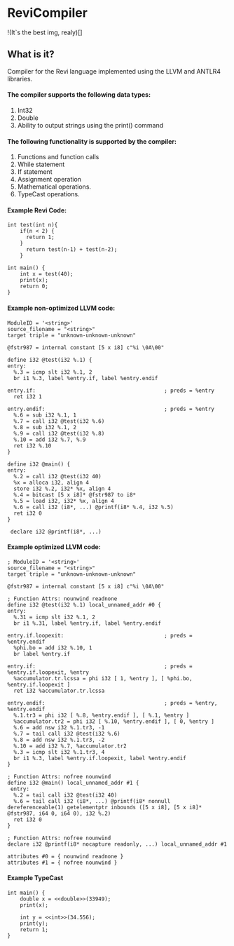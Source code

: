 # ReviCompiler
!(It`s the best img, realy)[]
## What is it?
  Compiler for the Revi language implemented using the LLVM and ANTLR4 libraries.
  #### The compiler supports the following data types:

1.  Int32
2.  Double
3.  Ability to output strings using the print() command

#### The following functionality is supported by the compiler:

1.  Functions and function calls
2.  While statement
3.  If statement
4.  Assignment operation
5.  Mathematical operations.
6.  TypeCast operations.

#### Example Revi Code:
    int test(int n){
        if(n < 2) {
          return 1;
        }
          return test(n-1) + test(n-2);
        }
        
    int main() {
        int x = test(40);
        print(x);
        return 0;
    }
#### Example non-optimized LLVM code:
    ModuleID = '<string>'
    source_filename = "<string>"
    target triple = "unknown-unknown-unknown"

    @fstr987 = internal constant [5 x i8] c"%i \0A\00"

    define i32 @test(i32 %.1) {
    entry:
      %.3 = icmp slt i32 %.1, 2
      br i1 %.3, label %entry.if, label %entry.endif

    entry.if:                                         ; preds = %entry
      ret i32 1

    entry.endif:                                      ; preds = %entry
      %.6 = sub i32 %.1, 1
      %.7 = call i32 @test(i32 %.6)
      %.8 = sub i32 %.1, 2
      %.9 = call i32 @test(i32 %.8)
      %.10 = add i32 %.7, %.9
      ret i32 %.10
    }

    define i32 @main() {
    entry:
      %.2 = call i32 @test(i32 40)
      %x = alloca i32, align 4
      store i32 %.2, i32* %x, align 4
      %.4 = bitcast [5 x i8]* @fstr987 to i8*
      %.5 = load i32, i32* %x, align 4
      %.6 = call i32 (i8*, ...) @printf(i8* %.4, i32 %.5)
      ret i32 0
    }

     declare i32 @printf(i8*, ...)
     
#### Example optimized LLVM code:
    ; ModuleID = '<string>'
    source_filename = "<string>"
    target triple = "unknown-unknown-unknown"

    @fstr987 = internal constant [5 x i8] c"%i \0A\00"

    ; Function Attrs: nounwind readnone
    define i32 @test(i32 %.1) local_unnamed_addr #0 {
    entry:
      %.31 = icmp slt i32 %.1, 2
      br i1 %.31, label %entry.if, label %entry.endif

    entry.if.loopexit:                                ; preds = %entry.endif
      %phi.bo = add i32 %.10, 1
      br label %entry.if

    entry.if:                                         ; preds = %entry.if.loopexit, %entry
      %accumulator.tr.lcssa = phi i32 [ 1, %entry ], [ %phi.bo, %entry.if.loopexit ]
      ret i32 %accumulator.tr.lcssa

    entry.endif:                                      ; preds = %entry, %entry.endif
      %.1.tr3 = phi i32 [ %.8, %entry.endif ], [ %.1, %entry ]
      %accumulator.tr2 = phi i32 [ %.10, %entry.endif ], [ 0, %entry ]
      %.6 = add nsw i32 %.1.tr3, -1
      %.7 = tail call i32 @test(i32 %.6)
      %.8 = add nsw i32 %.1.tr3, -2
      %.10 = add i32 %.7, %accumulator.tr2
      %.3 = icmp slt i32 %.1.tr3, 4
      br i1 %.3, label %entry.if.loopexit, label %entry.endif
    }

    ; Function Attrs: nofree nounwind
    define i32 @main() local_unnamed_addr #1 {
     entry:
      %.2 = tail call i32 @test(i32 40)
      %.6 = tail call i32 (i8*, ...) @printf(i8* nonnull dereferenceable(1) getelementptr inbounds ([5 x i8], [5 x i8]* @fstr987, i64 0, i64 0), i32 %.2)
      ret i32 0
    }

    ; Function Attrs: nofree nounwind
    declare i32 @printf(i8* nocapture readonly, ...) local_unnamed_addr #1

    attributes #0 = { nounwind readnone }
    attributes #1 = { nofree nounwind }

#### Example TypeCast
    int main() {
        double x = <<double>>(33949);
        print(x);

        int y = <<int>>(34.556);
        print(y);
        return 1;
    }
